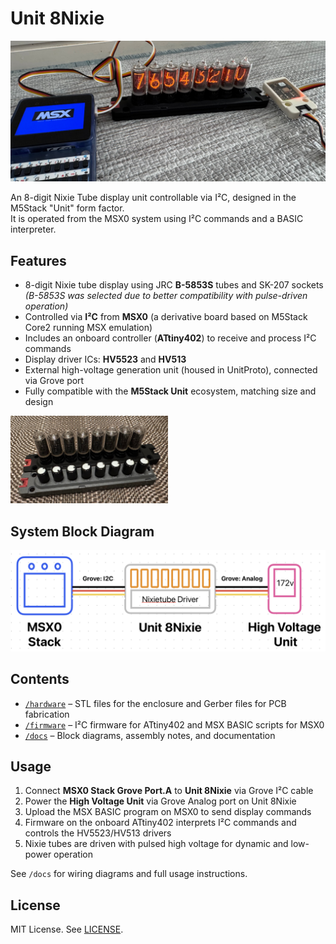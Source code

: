 # Unit 8Nixie

![Unit 8Nixie connected to MSX0 Stack](docs/photos/Unit_Nixie_MSX0.jpg)


An 8-digit Nixie Tube display unit controllable via I²C, designed in the M5Stack "Unit" form factor.  
It is operated from the MSX0 system using I²C commands and a BASIC interpreter.

## Features

- 8-digit Nixie tube display using JRC **B-5853S** tubes and SK-207 sockets  
  *(B-5853S was selected due to better compatibility with pulse-driven operation)*
- Controlled via **I²C** from **MSX0** (a derivative board based on M5Stack Core2 running MSX emulation)
- Includes an onboard controller (**ATtiny402**) to receive and process I²C commands
- Display driver ICs: **HV5523** and **HV513**
- External high-voltage generation unit (housed in UnitProto), connected via Grove port
- Fully compatible with the **M5Stack Unit** ecosystem, matching size and design
<img src="https://github.com/Ninune-wa/Unit-8Nixie/blob/main/docs/photos/Unit_Nixie_Encoder.jpg?raw=true" width="50%">

## System Block Diagram

![System Block Diagram](docs/Unit_8Nixie-BlockDiagram.png)

## Contents

- [`/hardware`](https://github.com/Ninune-wa/Unit-8Nixie/tree/main/hardware) – STL files for the enclosure and Gerber files for PCB fabrication
- [`/firmware`](https://github.com/Ninune-wa/Unit-8Nixie/tree/main/firmware) – I²C firmware for ATtiny402 and MSX BASIC scripts for MSX0
- [`/docs`](https://github.com/Ninune-wa/Unit-8Nixie/tree/main/docs) – Block diagrams, assembly notes, and documentation

## Usage

1. Connect **MSX0 Stack Grove Port.A** to **Unit 8Nixie** via Grove I²C cable
2. Power the **High Voltage Unit** via Grove Analog port on Unit 8Nixie
3. Upload the MSX BASIC program on MSX0 to send display commands
4. Firmware on the onboard ATtiny402 interprets I²C commands and controls the HV5523/HV513 drivers
5. Nixie tubes are driven with pulsed high voltage for dynamic and low-power operation

See `/docs` for wiring diagrams and full usage instructions.

## License

MIT License. See [LICENSE](./LICENSE).
